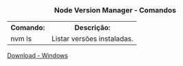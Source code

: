 <h3 align="center">Node Version Manager - Comandos</h3>

<table>
  <tr>
    <th>Comando:</th>
    <th>Descrição:</th>
  </tr>
 
  <tr>
    <td>nvm ls</td>
    <td>Listar versões instaladas.</td>
  </tr>
</table>

[Download - Windows](https://github.com/coreybutler/nvm-windows/releases)
